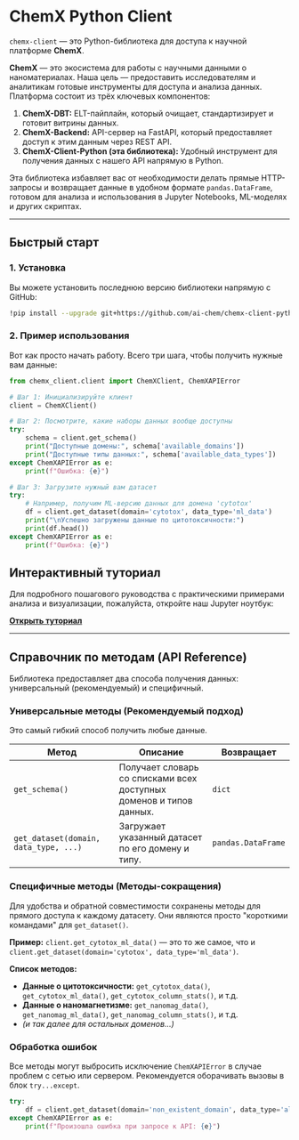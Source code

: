 # ChemX Python Client

`chemx-client` — это Python-библиотека для доступа к научной платформе **ChemX**.

**ChemX** — это экосистема для работы с научными данными о наноматериалах. Наша цель — предоставить исследователям и аналитикам готовые инструменты для доступа и анализа данных. Платформа состоит из трёх ключевых компонентов:

1.  **ChemX-DBT:** ELT-пайплайн, который очищает, стандартизирует и готовит витрины данных.
2.  **ChemX-Backend:** API-сервер на FastAPI, который предоставляет доступ к этим данным через REST API.
3.  **ChemX-Client-Python (эта библиотека):** Удобный инструмент для получения данных с нашего API напрямую в Python.

Эта библиотека избавляет вас от необходимости делать прямые HTTP-запросы и возвращает данные в удобном формате `pandas.DataFrame`, готовом для анализа и использования в Jupyter Notebooks, ML-моделях и других скриптах.

---

## Быстрый старт

### 1. Установка

Вы можете установить последнюю версию библиотеки напрямую с GitHub:

```bash
!pip install --upgrade git+https://github.com/ai-chem/chemx-client-python
```

### 2. Пример использования

Вот как просто начать работу. Всего три шага, чтобы получить нужные вам данные:

```python
from chemx_client.client import ChemXClient, ChemXAPIError

# Шаг 1: Инициализируйте клиент
client = ChemXClient()

# Шаг 2: Посмотрите, какие наборы данных вообще доступны
try:
    schema = client.get_schema()
    print("Доступные домены:", schema['available_domains'])
    print("Доступные типы данных:", schema['available_data_types'])
except ChemXAPIError as e:
    print(f"Ошибка: {e}")

# Шаг 3: Загрузите нужный вам датасет
try:
    # Например, получим ML-версию данных для домена 'cytotox'
    df = client.get_dataset(domain='cytotox', data_type='ml_data')
    print("\nУспешно загружены данные по цитотоксичности:")
    print(df.head())
except ChemXAPIError as e:
    print(f"Ошибка: {e}")
```

## Интерактивный туториал

Для подробного пошагового руководства с практическими примерами анализа и визуализации, пожалуйста, откройте наш Jupyter ноутбук:

**[Открыть туториал]([https://colab.research.google.com/drive/1oON2MsEN0Kyy2vAljV2f6V7fdgpaRfqi?usp=sharing](https://colab.research.google.com/drive/14Na_gxIK1MCmiCiY_Klzjf0Nj66iuuuY?usp=sharing))**

---

## Справочник по методам (API Reference)

Библиотека предоставляет два способа получения данных: универсальный (рекомендуемый) и специфичный.

### Универсальные методы (Рекомендуемый подход)

Это самый гибкий способ получить любые данные.

| Метод                                       | Описание                                                                  | Возвращает            |
| ------------------------------------------- | ------------------------------------------------------------------------- | --------------------- |
| `get_schema()`                              | Получает словарь со списками всех доступных доменов и типов данных.          | `dict`                |
| `get_dataset(domain, data_type, ...)`       | Загружает указанный датасет по его домену и типу.                           | `pandas.DataFrame`    |

### Специфичные методы (Методы-сокращения)

Для удобства и обратной совместимости сохранены методы для прямого доступа к каждому датасету. Они являются просто "короткими командами" для `get_dataset()`.

**Пример:**
`client.get_cytotox_ml_data()` — это то же самое, что и `client.get_dataset(domain='cytotox', data_type='ml_data')`.

**Список методов:**
*   **Данные о цитотоксичности:** `get_cytotox_data()`, `get_cytotox_ml_data()`, `get_cytotox_column_stats()`, и т.д.
*   **Данные о наномагнетизме:** `get_nanomag_data()`, `get_nanomag_ml_data()`, `get_nanomag_column_stats()`, и т.д.
*   *(и так далее для остальных доменов...)*

### Обработка ошибок

Все методы могут выбросить исключение `ChemXAPIError` в случае проблем с сетью или сервером. Рекомендуется оборачивать вызовы в блок `try...except`.

```python
try:
    df = client.get_dataset(domain='non_existent_domain', data_type='all_data')
except ChemXAPIError as e:
    print(f"Произошла ошибка при запросе к API: {e}")
```
